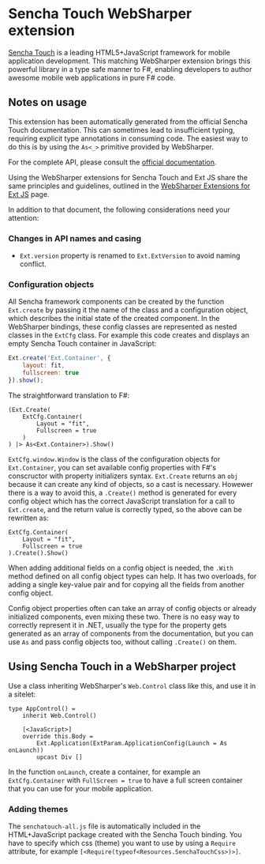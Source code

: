 # Sencha Touch WebSharper extension

[Sencha Touch][touch] is a leading HTML5+JavaScript framework for mobile application development.
This matching WebSharper extension brings this powerful library in a type safe manner to F#, enabling
developers to author awesome mobile web applications in pure F# code.

## Notes on usage

This extension has been automatically generated from the official Sencha Touch documentation.
This can sometimes lead to insufficient typing, requiring explicit type annotations in consuming
code. The easiest way to do this is by using the `As<_>` primitive provided by WebSharper.

For the complete API, please consult the [official documentation][touchdocs].

Using the WebSharper extensions for Sencha Touch and Ext JS share the same principles
and guidelines, outlined in the [WebSharper Extensions for Ext JS][extjsextension] page.

In addition to that document, the following considerations need your attention:

### Changes in API names and casing

* `Ext.version` property is renamed to `Ext.ExtVersion` to avoid naming conflict.

### Configuration objects

All Sencha framework components can be created by the function `Ext.create` by passing it 
the name of the class and a configuration object, which describes the initial state of the created component. 
In the WebSharper bindings, these config classes are represented as nested classes in the `ExtCfg` class.
For example this code creates and displays an empty Sencha Touch container in JavaScript:

```javascript
Ext.create('Ext.Container', {
    layout: fit,
    fullscreen: true
}).show();
```

The straightforward translation to F#:

```
(Ext.Create(
    ExtCfg.Container(
        Layout = "fit",
        Fullscreen = true
    )
) |> As<Ext.Container>).Show()
```

`ExtCfg.window.Window` is the class of the configuration objects for `Ext.Container`,
you can set available config properties with F#'s conscructor with property initializers syntax.
`Ext.Create` returns an `obj` because it can create any kind of objects, so a cast is necessary.
Howewer there is a way to avoid this, a `.Create()` method is generated for every config object which
has the correct JavaScript translation for a call to `Ext.create`, and the return value is correctly typed,
so the above can be rewritten as:

```
ExtCfg.Container(
    Layout = "fit",
    Fullscreen = true
).Create().Show()
```

When adding additional fields on a config object is needed, the `.With` method defined on all config
object types can help. It has two overloads, for adding a single key-value pair and for copying all the
fields from another config object.

Config object properties often can take an array of config objects or already initialized components, even mixing these two.
There is no easy way to correctly represent it in .NET, usually the type for the property gets generated as an array of 
components from the documentation, but you can use `As` and pass config objects too, without calling `.Create()` on them.

## Using Sencha Touch in a WebSharper project

Use a class inheriting WebSharper's `Web.Control` class like this, and use it in a sitelet:

```
type AppControl() =
    inherit Web.Control()

    [<JavaScript>]
    override this.Body =
        Ext.Application(ExtParam.ApplicationConfig(Launch = As onLaunch))
        upcast Div []
```

In the function `onLaunch`, create a container, for example an `ExtCfg.Container` with
`FullScreen = true` to have a full screen container that you can use for your mobile application.

### Adding themes

The `senchatouch-all.js` file is automatically included in the HTML+JavaScript package created with the Sencha Touch binding.
You have to specify which css (theme) you want to use by using a `Require` attribute,
for example `[<Require(typeof<Resources.SenchaTouchCss>)>]`.

[touch]: http://www.sencha.com/products/touch/
[touchdocs]: http://docs.sencha.com/touch/
[extjsextension]: /extensions/extjs
